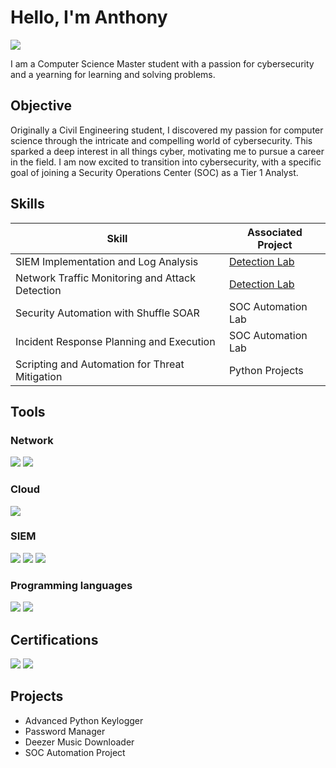 # Hello, I'm Anthony
<a href="https://www.linkedin.com/in/anthony-chen-6068b9334"><img src="https://img.shields.io/badge/-LinkedIn-0072b1?&style=for-the-badge&logo=linkedin&logoColor=white" /></a>

I am a Computer Science Master student with a passion for cybersecurity and a yearning for learning and solving problems.

## Objective

Originally a Civil Engineering student, I discovered my passion for computer science through the intricate and compelling world of cybersecurity. This sparked a deep interest in all things cyber, motivating me to pursue a career in the field. I am now excited to transition into cybersecurity, with a specific goal of joining a Security Operations Center (SOC) as a Tier 1 Analyst.

## Skills

| Skill                                         | Associated Project         |
|-----------------------------------------------|----------------------------|
| SIEM Implementation and Log Analysis          | <a href="https://google.com">Detection Lab</a>|
| Network Traffic Monitoring and Attack Detection | <a href="https://google.com">Detection Lab</a>|
| Security Automation with Shuffle SOAR         | SOC Automation Lab|
| Incident Response Planning and Execution      | SOC Automation Lab|
| Scripting and Automation for Threat Mitigation | Python Projects|

## Tools



### Network
<div>
    <img src="https://img.shields.io/badge/-Wireshark-1679A7?&style=for-the-badge&logo=Wireshark&logoColor=white" />
    <img src="https://img.shields.io/badge/-tcpdump-004d7f?&style=for-the-badge&logo=gnu-bash&logoColor=white" />
    
</div>

### Cloud
<div>
    <img src="https://custom-icon-badges.demolab.com/badge/AWS-%23FF9900.svg?logo=aws&logoColor=white"/>

</div>

### SIEM
<div>
    <img src="https://img.shields.io/badge/-Wazuh-0078D4?&style=for-the-badge&logo=Microsoft&logoColor=white" />
    <img src="https://img.shields.io/badge/-Splunk-000000?&style=for-the-badge&logo=Splunk&logoColor=white" />
    <img src="https://img.shields.io/badge/-Elastic-005571?&style=for-the-badge&logo=Elastic&logoColor=white" />
</div>

### Programming languages
<div>
    <img src="https://img.shields.io/badge/Python-3776AB?logo=python&logoColor=fff"/>
    <img src="https://img.shields.io/badge/MySQL-4479A1?logo=mysql&logoColor=fff"/>
</div>

## Certifications

<div>
<img src="https://img.shields.io/badge/-Security%2B-FF0000?&style=for-the-badge&logo=CompTIA&logoColor=white" />
<img src="https://custom-icon-badges.demolab.com/badge/AWS CERTIFIED CLOUD PRACTITIONER-%23FF9900.svg?logo=aws&logoColor=white"/>
</div>

## Projects
- Advanced Python Keylogger
- Password Manager
- Deezer Music Downloader
- SOC Automation Project
